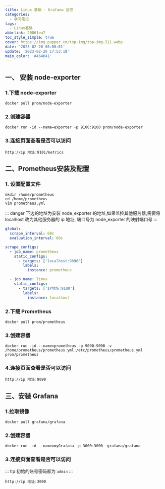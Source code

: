```yaml
---
title: Linux 基础 - Grafana 监控
categories:
  - 学习笔记
tags:
  - Linux基础
abbrlink: 20861ea7
toc_style_simple: true
cover: https://img.pupper.cn/top-img/top-img-311.webp
date: '2023-02-20 08:00:01'
update: '2023-02-20 17:53:18'
main_color: '#464041'
---
```


## 一、 安装 node-exporter

### 1.下载 node-exporter

```shell
docker pull prom/node-exporter
```

### 2.创建容器

```shell
docker run -id --name=exporter -p 9100:9100 prom/node-exporter
```

### 3.连接页面查看是否可以访问
```shell
http://ip 地址:9101/metrics
```

## 二、Prometheus安装及配置

### 1. 设置配置文件

```shell
mkdir /home/prometheus
cd /home/prometheus
vim prometheus.yml
```

::: danger
下边的地址为安装 node_exporter 的地址,如果监控其他服务器,需要将 localhost 改为其他服务器的 ip 地址, 端口号为 node_exporter 的映射端口号
:::

```yaml
global:
  scrape_interval: 60s
  evaluation_interval: 60s

scrape_configs:
  - job_name: prometheus
    static_configs:
      - targets: ['localhost:9090']
        labels:
          instance: prometheus

  - job_name: linux
    static_configs:
      - targets: ['IP地址:9100']
        labels:
          instance: localhost
```

### 2.下载 Prometheus

```shell
docker pull prom/prometheus
```

### 3.创建容器
```shell
docker run -id --name=prometheus -p 9090:9090 -v /home/prometheus/prometheus.yml:/etc/prometheus/prometheus.yml prom/prometheus
```

### 4.连接页面查看是否可以访问
```shell
http://ip 地址:9090
```

## 三、安装 Grafana

### 1.拉取镜像 

```shell
docker pull grafana/grafana
```

### 2.创建容器

```shell
docker run -id --name=myGrafana -p 3000:3000  grafana/grafana
```

### 3.连接页面查看是否可以访问

::: tip
初始的账号密码都为 `admin`
:::

```shell
http://ip 地址:3000
```
